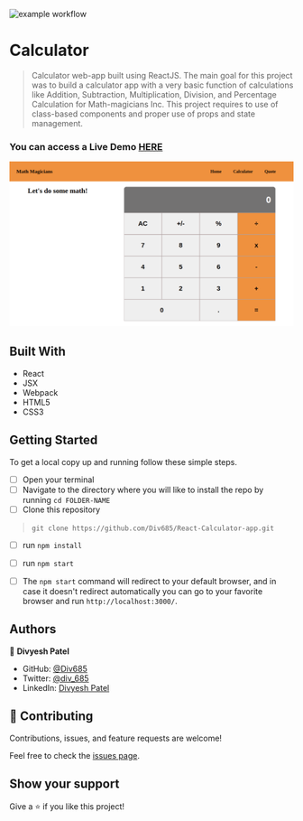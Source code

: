 ![example workflow](https://github.com/Div685/React-Calculator-app/actions/workflows/linters.yml/badge.svg)
# Calculator 

> Calculator web-app built using ReactJS. The main goal for this project was to build a calculator app with a very basic function of calculations like Addition, Subtraction, Multiplication, Division, and Percentage Calculation for Math-magicians Inc. This project requires to use of class-based components and proper use of props and state management.

### You can access a Live Demo [HERE](https://calculator-react-app-v1.herokuapp.com/)

![Screenshot](./screencapture.png)

## Built With

- React
- JSX
- Webpack
- HTML5
- CSS3


## Getting Started

To get a local copy up and running follow these simple steps.

- [ ] Open your terminal
- [ ]  Navigate to the directory where you will like to install the repo by running `cd FOLDER-NAME` 
- [ ] Clone this repository
 > `git clone https://github.com/Div685/React-Calculator-app.git`
- [ ] run `npm install`
- [ ] run `npm start`
- [ ] The `npm start` command will redirect to your default browser, and in case it doesn't redirect automatically you can go to your favorite browser and run `http://localhost:3000/`.

 
## Authors

👤 **Divyesh Patel**

- GitHub: [@Div685](https://github.com/Div685)
- Twitter: [@div_685](https://twitter.com/div_685)
- LinkedIn: [Divyesh Patel](https://www.linkedin.com/in/divyesh-daxa-patel/)


## 🤝 Contributing

Contributions, issues, and feature requests are welcome!

Feel free to check the [issues page](https://github.com/Div685/React-Calculator-app/issues).


## Show your support

Give a ⭐️ if you like this project!